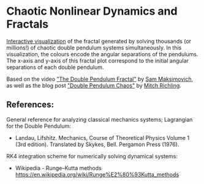 # Chaotic Nonlinear Dynamics and Fractals

[Interactive visualization](https://marl0ny.github.io/fractals-classical-mechanics) of the fractal generated by solving thousands (or millions!) of chaotic double pendulum systems simultaneously. In this visualization, the colours encode the angular separations of the pendulums. The x-axis and y-axis of this fractal plot correspond to the initial angular separations of each double pendulum.

Based on the video ["The Double Pendulum Fractal"](https://www.youtube.com/watch?v=n7JK4Ht8k8M") by [Sam Maksimovich](https://github.com/maksimovichsam), as well as the blog post ["Double Pendulum Chaos"](https://www.mitchr.me/SS/doublePendulum/index.html) by [Mitch Richling](https://github.com/richmit).

## References:

General reference for analyzing classical mechanics systems; Lagrangian for the Double Pendulum:

 - Landau, Lifshitz. Mechanics, Course of Theoretical Physics Volume 1 (3rd edition). Translated by Skykes, Bell. Pergamon Press (1976).

RK4 integration scheme for numerically solving dynamical systems:

 - Wikipedia - Runge–Kutta methods https://en.wikipedia.org/wiki/Runge%E2%80%93Kutta_methods